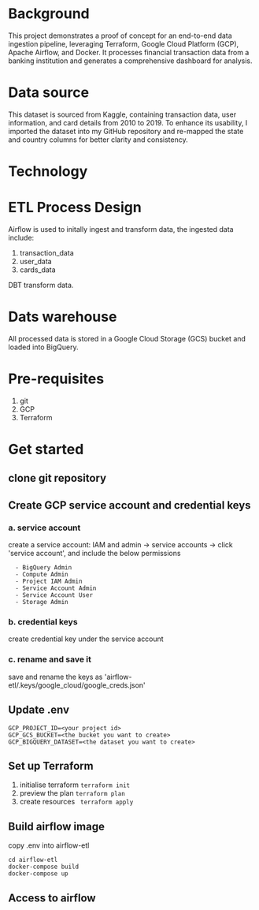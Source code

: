 # Background
This project demonstrates a proof of concept for an end-to-end data ingestion pipeline, leveraging Terraform, Google Cloud Platform (GCP), Apache Airflow, and Docker. It processes financial transaction data from a banking institution and generates a comprehensive dashboard for analysis.

# Data source
This dataset is sourced from Kaggle, containing transaction data, user information, and card details from 2010 to 2019. To enhance its usability, I imported the dataset into my GitHub repository and re-mapped the state and country columns for better clarity and consistency.

# Technology

# ETL Process Design
Airflow is used to initally ingest and transform data, the ingested data include:
1. transaction_data
2. user_data
3. cards_data

DBT transform data.

# Dats warehouse
All processed data is stored in a Google Cloud Storage (GCS) bucket and loaded into BigQuery.

# Pre-requisites
1. git
2. GCP
3. Terraform

# Get started
## clone git repository
## Create GCP service account and credential keys
### a. service account
create a service account: IAM and admin -> service accounts -> click 'service account', and include the below permissions
```
  - BigQuery Admin
  - Compute Admin
  - Project IAM Admin
  - Service Account Admin
  - Service Account User
  - Storage Admin
``` 
### b. credential keys
create credential key under the service account

### c. rename and save it
save and rename the keys as 'airflow-etl/.keys/google_cloud/google_creds.json'

## Update .env
```  
GCP_PROJECT_ID=<your project id>
GCP_GCS_BUCKET=<the bucket you want to create>
GCP_BIGQUERY_DATASET=<the dataset you want to create>
```

## Set up Terraform
1. initialise terraform
   ``` terraform init ```
2. preview the plan
   ``` terraform plan ```
3. create resources
   ``` terraform apply```

## Build airflow image
copy .env into airflow-etl
``` 
cd airflow-etl
docker-compose build
docker-compose up
```

## Access to airflow

